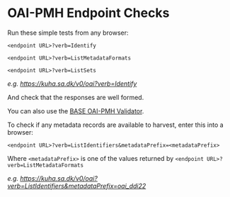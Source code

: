 # OAI-PMH Endpoint Checks

Run these simple tests from any browser:

`<endpoint URL>?verb=Identify`

`<endpoint URL>?verb=ListMetadataFormats`

`<endpoint URL>?verb=ListSets`

*e.g. <https://kuha.sa.dk/v0/oai?verb=Identify>*

And check that the responses are well formed.

You can also use the [BASE OAI-PMH Validator](http://oval.base-search.net/).

To check if any metadata records are available to harvest, enter this into a browser:

`<endpoint URL>?verb=ListIdentifiers&metadataPrefix=<metadataPrefix>`

Where `<metadataPrefix>` is one of the values returned by `<endpoint URL>?verb=ListMetadataFormats`

*e.g. <https://kuha.sa.dk/v0/oai?verb=ListIdentifiers&metadataPrefix=oai_ddi22>*

